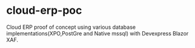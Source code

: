 # cloud-erp-poc
Cloud ERP proof of concept using various database implementations(XPO,PostGre and Native mssql) with Devexpress Blazor XAF.
